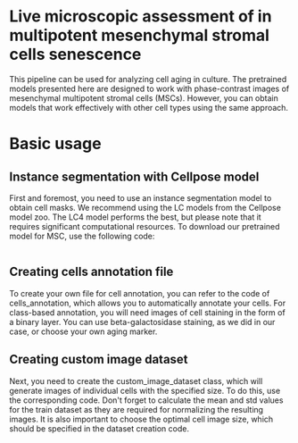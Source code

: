 # Live microscopic assessment of in multipotent mesenchymal stromal cells senescence 

This pipeline can be used for analyzing cell aging in culture. The pretrained models presented here are designed to work with phase-contrast images of mesenchymal multipotent stromal cells (MSCs). However, you can obtain models that work effectively with other cell types using the same approach.

# Basic usage
## Instance segmentation with Cellpose model
First and foremost, you need to use an instance segmentation model to obtain cell masks. We recommend using the LC models from the Cellpose model zoo. The LC4 model performs the best, but please note that it requires significant computational resources. To download our pretrained model for MSC, use the following code:

```python

```

## Creating cells annotation file
To create your own file for cell annotation, you can refer to the code of cells_annotation, which allows you to automatically annotate your cells. For class-based annotation, you will need images of cell staining in the form of a binary layer. You can use beta-galactosidase staining, as we did in our case, or choose your own aging marker.

## Creating custom image dataset
Next, you need to create the custom_image_dataset class, which will generate images of individual cells with the specified size. To do this, use the corresponding code. Don't forget to calculate the mean and std values for the train dataset as they are required for normalizing the resulting images. It is also important to choose the optimal cell image size, which should be specified in the dataset creation code.

